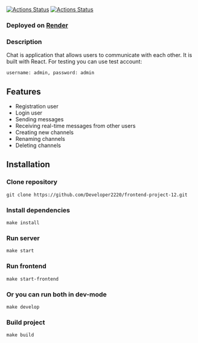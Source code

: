 [![Actions Status](https://github.com/Developer2220/frontend-project-12/actions/workflows/hexlet-check.yml/badge.svg)](https://github.com/Developer2220/frontend-project-12/actions) [![Actions Status](https://github.com/Developer2220/frontend-project-12/actions/workflows/eslint-check.yml/badge.svg)](https://github.com/Developer2220/frontend-project-12/actions)

### Deployed on [Render](https://chat-xnrx.onrender.com/)

### Description

Chat is application that allows users to communicate with each other. It is built with React. 
For testing you can use test account: 
```
username: admin, password: admin
```


## Features

- Registration user
- Login user
- Sending messages
- Receiving real-time messages from other users
- Creating new channels
- Renaming channels
- Deleting channels

## Installation

### Clone repository
```
git clone https://github.com/Developer2220/frontend-project-12.git
```


### Install dependencies
```
make install
```

### Run server
```
make start
```

### Run frontend
```
make start-frontend
```

### Or you can run both in dev-mode
```
make develop
```

### Build project
```
make build
```
